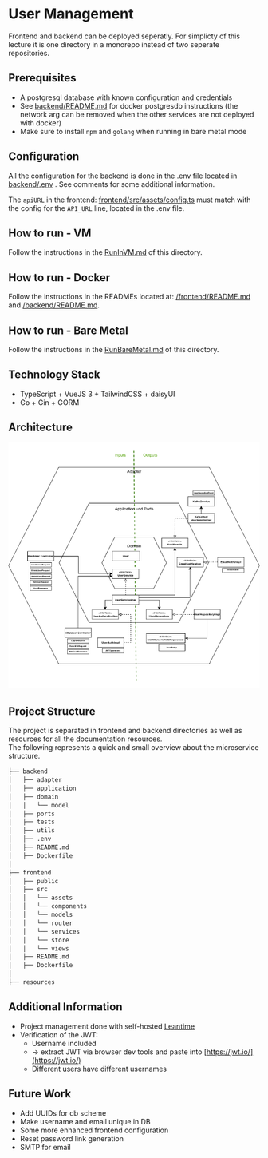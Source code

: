 # User Management
Frontend and backend can be deployed seperatly. For simplicty of this lecture it is one directory in a monorepo instead of two seperate repositories.

## Prerequisites
* A postgresql database with known configuration and credentials
* See [backend/README.md](backend/README.md) for docker postgresdb instructions (the network arg can be removed when the other services are not deployed with docker) 
* Make sure to install `npm` and `golang` when running in bare metal mode
## Configuration
All the configuration for the backend is done in the .env file located in [backend/.env](backend/.env) . See comments for some additional information.

The `apiURL` in the frontend: [frontend/src/assets/config.ts](frontend/src/assets/config.ts) 
must match with the config for the `API_URL` line, located in the .env file.

## How to run - VM
Follow the instructions in the [RunInVM.md](RunInVM.md) of this directory.

## How to run - Docker
Follow the instructions in the READMEs located at:
[/frontend/README.md](/frontend/README.md) and [/backend/README.md](/backend/README.md).

## How to run - Bare Metal
Follow the instructions in the [RunBareMetal.md](RunBareMetal.md) of this directory.

## Technology Stack
* TypeScript + VueJS 3 + TailwindCSS + daisyUI 
* Go + Gin + GORM

## Architecture
![architecture](./resources/usermangement_architecture.png?raw=true "Usermanagement Architecture")

## Project Structure
The project is separated in frontend and backend directories as well as resources for all the documentation resources.<br>
The following represents a quick and small overview about the microservice structure.
```bash
├── backend
│   ├── adapter
│   ├── application
│   ├── domain
│   │   └── model
│   ├── ports
│   ├── tests
│   ├── utils
│   ├── .env
│   ├── README.md
│   ├── Dockerfile
│
├── frontend
│   ├── public
│   ├── src
│   │   └── assets
│   │   └── components
│   │   └── models
│   │   └── router
│   │   └── services
│   │   └── store
│   │   └── views
│   ├── README.md
│   ├── Dockerfile
│ 
├── resources

```

## Additional Information
* Project management done with self-hosted [Leantime](https://github.com/Leantime/leantime)
* Verification of the JWT: 
  * Username included 
  * -> extract JWT via browser dev tools and paste into [https://jwt.io/](https://jwt.io/)
  * Different users have different usernames

## Future Work
* Add UUIDs for db scheme
* Make username and email unique in DB
* Some more enhanced frontend configuration 
* Reset password link generation
* SMTP for email 